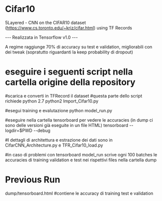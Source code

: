 # Cifar10
5Layered - CNN on the CIFAR10 dataset (https://www.cs.toronto.edu/~kriz/cifar.html) using TF Records

--- Realizzata in Tensorflow v1.0 ---

A regime raggiunge 70% di accuracy su test e validation, migliorabili con dei tweak (sopratutto riguardanti la keep probability di dropout)

# eseguire i seguenti script nella cartella origine della repository

#scarica e converti in TFRecord il dataset
#questa parte dello script richiede python 2.7
python2 Import_Cifar10.py 

#esegui training e evalutazione
python model_run.py

#eseguire nella cartella tensorboard per vedere le accuracies (in dump ci sono delle versioni già eseguite in un file HTML)
tensorboard --logdir=$PWD --debug


#I dettagli di architettura e estrazione dei dati sono in CifarCNN_Architecture.py e TFR_Cifar10_load.py

#in caso di problemi con tensorboard model_run scrive ogni 100 batches le accuracies di training validation e test nei rispettivi files nella cartella dump


# Previous Run
dump/tensorboard.html
#contiene le accuracy di training test e validation